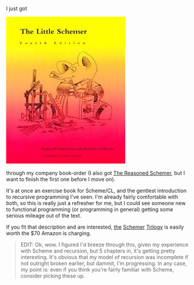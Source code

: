 I just got 

![](/static/img/little-schemer.jpg)

through my company book-order (I also got [The Reasoned Schemer](http://mitpress.mit.edu/catalog/item/default.asp?ttype=2&tid=10663), but I want to finish the first one before I move on).

It's at once an exercise book for Scheme/CL, and the gentlest introduction to recursive programming I've seen. I'm already fairly comfortable with both, so this is really just a refresher for me, but I could see someone new to functional programming (or programming in general) getting some serious mileage out of the text.

If you fit that description and are interested, [the](http://www.amazon.com/Little-Schemer-Daniel-P-Friedman/dp/0262560992) [Schemer](http://www.amazon.com/Seasoned-Schemer-Daniel-P-Friedman/dp/026256100X/ref=pd_bxgy_b_img_b) [Trilogy](http://www.amazon.com/Reasoned-Schemer-Daniel-P-Friedman/dp/0262562146/ref=pd_bxgy_b_img_c) is easily worth the $70 Amazon is charging.

> EDIT: Ok, wow. I figured I'd breeze through this, given my experience with Scheme and recursion, but 5 chapters in, it's getting pretty interesting. It's obvious that my model of recursion was incomplete if not outright broken earlier, but dammit, I'm progressing. In any case, my point is: even if you think you're fairly familiar with Scheme, consider picking these up.
